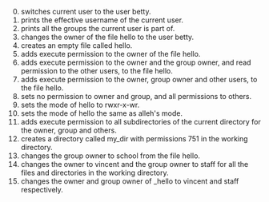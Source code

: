0. switches current user to the user betty.
1. prints the effective username of the current user.
2. prints all the groups the current user is part of.
3. changes the owner of the file hello to the user betty.
4. creates an empty file called hello.
5. adds execute permission to the owner of the file hello.
6. adds execute permission to the owner and the group owner, and read permission to the other users, to the file hello.
7. adds execute permission to the owner, group owner and other users, to the file hello.
8. sets no permission to owner and group, and all permissions to others.
9. sets the mode of hello to rwxr-x-wr.
10. sets the mode of hello the same as alleh's mode.
11. adds execute permission to all subdirectories of the current directory for the owner, group and others.
12. creates a directory called my_dir with permissions 751 in the working directory.
13. changes the group owner to school from the file hello.
14. changes the owner to vincent and the group owner to staff for all the files and directories in the working directory.
15. changes the owner and group owner of _hello to vincent and staff respectively.
